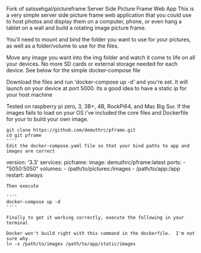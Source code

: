 Fork of satssehgal/pictureframe
Server Side Picture Frame Web App
This is a very simple server side picture frame web application that you could use to host photos and display them on a computer, phone, or even hang a tablet on a wall and build a rotating image picture frame.

You'll need to mount and bind the folder you want to use for your pictures, as well as a folder/volume to use for the files.

 Move any image you want into the img folder and watch it come to life on all your devices. No more SD cards or external storage needed for each device. See below for the simple docker-compose file

Download the files and run 'docker-compose up -d' and you're set. It will launch on your device at port 5000. Its a good idea to have a static ip for your host machine

Tested on raspberry pi zero, 3, 3B+, 4B, RockPi64, and Mac Big Sur. If the images fails to load on your OS i've included the core files and Dockerfile for your to build your own image.



````
git clone https://github.com/demuthrc/pframe.git
cd git pframe
''''
Edit the docker-compose.yaml file so that your bind paths to app and images are correct

````
version: '3.3'
services:
  picframe: 
    image: demuthrc/pframe:latest 
    ports: 
      - "5050:5050" 
    volumes:
     - /path/to/pictures:/images
     - /path/to/app:/app
    restart: always
    
  ````
Then execute

''''
docker-compose up -d
''''

Finally to get it working correctly, execute the following in your terminal

Docker won't build right with this command in the dockerfile.  I'm not sure why.
ln -s /path/to/images /path/to/app/static/images
